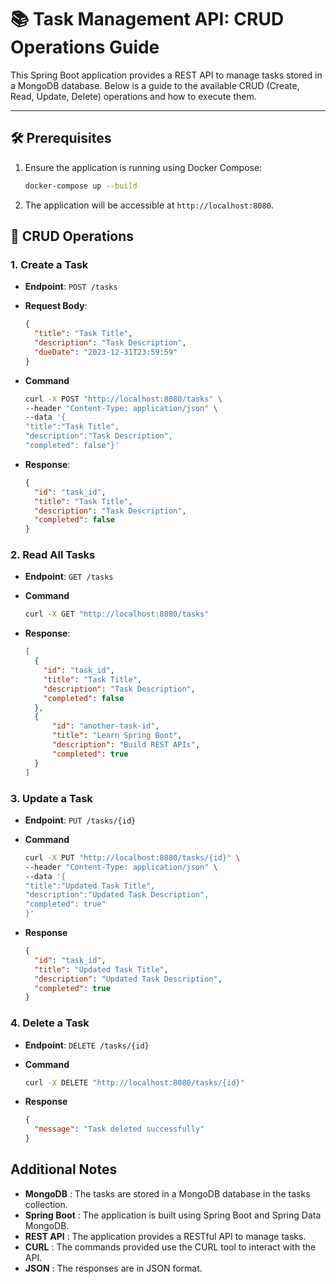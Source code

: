 # 📚 Task Management API: CRUD Operations Guide

This Spring Boot application provides a REST API to manage tasks stored in a MongoDB database. Below is a guide to the available CRUD (Create, Read, Update, Delete) operations and how to execute them.

---

## 🛠️ Prerequisites
1. Ensure the application is running using Docker Compose:
   ```bash
   docker-compose up --build
   ```

2. The application will be accessible at `http://localhost:8080`.

## 🚀 CRUD Operations

### 1. Create a Task
- **Endpoint**: `POST /tasks`
- **Request Body**:
  ```json
  {
    "title": "Task Title",
    "description": "Task Description",
    "dueDate": "2023-12-31T23:59:59"
  }
  ```

- **Command**
  ```bash
  curl -X POST "http://localhost:8080/tasks" \ 
  --header "Content-Type: application/json" \
  --data '{
  "title":"Task Title",
  "description":"Task Description",
  "completed": false"}'

  ```

- **Response**:
  ```json
  {
    "id": "task_id",
    "title": "Task Title",
    "description": "Task Description",
    "completed": false
  }
  ```

### 2. Read All Tasks
- **Endpoint**: `GET /tasks`

- **Command**
  ```bash
  curl -X GET "http://localhost:8080/tasks"
  ```

- **Response**:
  ```json
  [
    {
      "id": "task_id",
      "title": "Task Title",
      "description": "Task Description",
      "completed": false
    },
    {
        "id": "another-task-id",
        "title": "Learn Spring Boot",
        "description": "Build REST APIs",
        "completed": true
    }
  ]
  ```

### 3. Update a Task
- **Endpoint**: `PUT /tasks/{id}`

- **Command**
  ```bash
  curl -X PUT "http://localhost:8080/tasks/{id}" \ 
  --header "Content-Type: application/json" \
  --data '{
  "title":"Updated Task Title",
  "description":"Updated Task Description",
  "completed": true"
  }'

- **Response**
  ```json
  {
    "id": "task_id",
    "title": "Updated Task Title",
    "description": "Updated Task Description",
    "completed": true
  }
  ```


### 4. Delete a Task
- **Endpoint**: `DELETE /tasks/{id}`

- **Command**
  ```bash
  curl -X DELETE "http://localhost:8080/tasks/{id}"
  ```

- **Response**
  ```json
  {
    "message": "Task deleted successfully"
  }
  ```


## Additional Notes
- **MongoDB** : The tasks are stored in a MongoDB database in the tasks collection.
- **Spring Boot** : The application is built using Spring Boot and Spring Data MongoDB.
- **REST API** : The application provides a RESTful API to manage tasks.
- **CURL** : The commands provided use the CURL tool to interact with the API.
- **JSON** : The responses are in JSON format.



